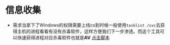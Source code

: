 # 信息收集

+ 需求当拿下了Windows的权限需要上线cs到时候一般使用`tasklist /svc`去获得主机的进程看看有没有杀毒软件，这样方便我们下一步渗透。而这个工具可以快速获得进程对应杀毒软件也就是**AV** [点击脚本](https://github.com/gh0stkey/avList)

